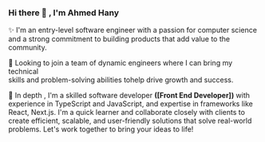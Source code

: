### Hi there 👋 , I'm Ahmed Hany

✨ I'm an entry-level software engineer with a passion for computer science <br> 
and a strong commitment to building products that add value to the community.

👀 Looking to join a team of dynamic engineers where I can bring my technical <br> 
skills and problem-solving abilities tohelp drive growth and success.

🚀 In depth , I'm a skilled software developer <strong>([Front End Developer])</strong> with experience in TypeScript and JavaScript, and expertise in frameworks like React, Next.js. I'm a quick learner and collaborate closely with clients to create efficient, scalable, and user-friendly solutions that solve real-world problems. Let's work together to bring your ideas to life!
